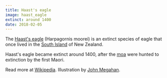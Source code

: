 ```yaml
---
title: Haast's eagle
image: haast_eagle
extinct: around 1400
date: 2018-02-05
---
```


The [Haast's eagle](/2018/02/05/haast-eagle/)
(Harpagornis moorei) is an extinct species of eagle that once lived in the
[South Island](#) of New Zealand.

Haast's eagle became extinct around 1400, after the
[moa](/2018/01/29/giant-moa/) were hunted to extinction
by the first Maori.

Read more at [Wikipedia](https://en.wikipedia.org/wiki/Haast's_eagle).
Illustration by [John Megahan](http://journals.plos.org/plosbiology/article/figure?id=10.1371/journal.pbio.0030020.g001).
